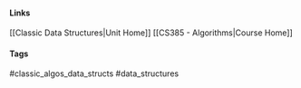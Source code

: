 #### Links
[[Classic Data Structures|Unit Home]]
[[CS385 - Algorithms|Course Home]]
#### Tags
#classic_algos_data_structs #data_structures